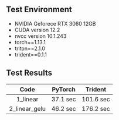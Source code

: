 ## Test Environment
- NVIDIA Geforece RTX 3060 12GB
- CUDA version 12.2
- nvcc version 10.1.243
- torch==1.13.1
- triton==2.1.0
- trident==0.1.1

## Test Results
| Code  | PyTorch  | Trident |
| :---: | :------: | :-----: |
| 1_linear | 37.1 sec | 101.6 sec |
| 2_linear_gelu | 46.2 sec | 176.2 sec |
